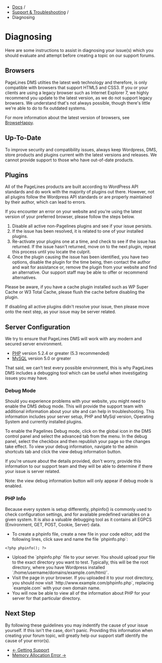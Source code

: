 <div class="row-fluid">
	<div class="span12">
		<ul class="breadcrumb">
  			<li><a href="http://docs.pagelines.com/">Docs</a> <span class="divider">/</span></li>
  			<li><a href="http://docs.pagelines.com/support-troubleshooting">Support & Troubleshooting</a> <span class="divider">/</span></li>
  			<li class="active">Diagnosing</li>
		</ul>
	</div>
</div>

# Diagnosing #

Here are some instructions to assist in diagnosing your issue(s) which you should evaluate and attempt before creating a topic on our support forums.

## Browsers ##

PageLines DMS utilties the latest web technology and therefore, is only compatible with browsers that support HTML5 and CSS3. If you or your clients are using a legacy browser such as Internet Explorer 7, we highly recommend you update to the latest version, as we do not support legacy browsers. We understand that's not always possible, though there's little we're able to do to fix outdated systems.

For more information about the latest version of browsers, see [BrowseHappy](http://browsehappy.com/).

## Up-To-Date

To improve security and compatibility issues, always keep Wordpress, DMS, store products and plugins current with the latest versions and releases. We cannot provide support to those who have out-of-date products.

## Plugins ##

All of the PageLines products are built according to WordPress API standards and do work with the majority of plugins out there. However, not all plugins follow the Wordpress API standards or are properly maintained by their author, which can lead to errors.

If you encounter an error on your website and you're using the latest version of your preferred browser, please follow the steps below.

1. Disable all active non-Pagelines plugins and see if your issue persists.
2. If the issue has been resolved, it is related to one of your installed plugins.
3. Re-activate your plugins one at a time, and check to see if the issue has returned. If the issue hasn't returned, move on to the next plugin, repeat this process until you locate the culprit.
4. Once the plugin causing the issue has been identified, you have two options, disable the plugin for the time being, then contact the author and wait for assistance or, remove the plugin from your website and find an alternative. Our support staff may be able to offer or recommend alternatives.

Please be aware, if you have a cache plugin installed such as WP Super Cache or W3 Total Cache, please flush the cache before disabling the plugin.

If disabling all active plugins didn't resolve your issue, then please move onto the next step, as your issue may be server related.

## Server Configuration ##

We try to ensure that PageLines DMS will work with any modern and secured server environment.

* [PHP](http://php.net/) version 5.2.4 or greater (5.3 recommended)
* [MySQL](http://www.mysql.com/) version 5.0 or greater

That said, we can’t test every possible environment, this is why PageLines DMS includes a debugging tool which can be useful when investigating issues you may have.

### Debug Mode ###

Should you experience problems with your website, you might need to enable the DMS debug mode. This will provide the support team with additional information about your site and can help in troubleshooting. This information includes your server setup, PHP and MySql version, Operating System and currently installed plugins.

To enable the Pagelines Debug mode, click on the global icon in the DMS control panel and select the advanced tab from the menu. In the debug panel, select the checkbox and then republish your page so the changes take effect. To view your debug information, navigate to the admin shortcuts tab and click the view debug information button.

If you're unsure about the details provided, don't worry, provide this information to our support team and they will be able to determine if there your issue is server related.

Note: the view debug information button will only appear if debug mode is enabled. 

### PHP Info ###

Because every system is setup differently, phpinfo() is commonly used to check configuration settings, and for available predefined variables on a given system. It is also a valuable debugging tool as it contains all EGPCS (Environment, GET, POST, Cookie, Server) data.

<ul>
<li>To create a phpinfo file, create a new file in your code editor, add the following lines, click save and name the file `phpinfo.php`:</li>
</ul>

~~~ .php
<?php phpinfo(); ?>
~~~

<ul>
<li>Upload the `phpinfo.php` file to your server. You should upload your file to the exact directory you want to test. Typically, this will be the root directory, where you have Wordpress installed `/home/username/domains/example.com/html/`.</li>

<li>Visit the page in your browser. If you uploaded it to your root directory, you should now visit `http://www.example.com/phpinfo.php`, replacing `example.com` with your own domain name.</li>

<li>You will now be able to view all of the information about PHP for your server for that particular directory.</li>
</ul>

## Next Step ##

By following these guidelines you may indentify the cause of your issue yourself. If this isn't the case, don't panic. Providing this information when creating your forum topic, will greatly help our support staff identify the cause of your error(s).

<div class="row-fluid">
	<div class="span12">
		<ul class="pager">
			<li class="pull-left"><a href="http://docs.pagelines.com/support-troubleshooting/getting-support">&larr; Getting Support</a></li>
  			<li class="pull-right"><a href="http://docs.pagelines.com/support-troubleshooting/memory-allocation-error">Memory Allocation Error &rarr;</a></li>
		</ul>
	</div>
</div>